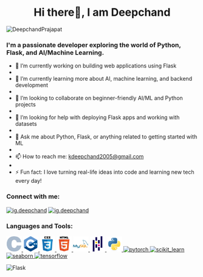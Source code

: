 <h1 align="center">Hi there👋, I am Deepchand</h1>

<p align="left"> <img src="https://komarev.com/ghpvc/?username=DeepchandPrajapat&label=Profile%20views&color=0e75b6&style=flat" alt="DeepchandPrajapat" /> </p>

<h3>I'm a passionate developer exploring the world of Python, Flask, and AI/Machine Learning.</h3>

- 🔭 I’m currently working on building web applications using Flask
- 
- 🌱 I’m currently learning more about AI, machine learning, and backend development
- 
- 👯 I’m looking to collaborate on beginner-friendly AI/ML and Python projects
- 
- 🤔 I’m looking for help with deploying Flask apps and working with datasets
- 
- 💬 Ask me about Python, Flask, or anything related to getting started with ML
- 
- 📫 How to reach me: kdeepchand2005@gmail.com
- 
- ⚡ Fun fact: I love turning real-life ideas into code and learning new tech every day!

<h3 align="left">Connect with me:</h3>
<p align="left">
<a href="https://instagram.com/ig.deepchand" target="blank"><img align="center" src="https://raw.githubusercontent.com/rahuldkjain/github-profile-readme-generator/master/src/images/icons/Social/instagram.svg" alt="ig.deepchand" height="30" width="40" /></a>
<a href="https://www.linkedin.com/in/deepchand-prajapat-6b6582374/" target="blank"><img align="center" src="https://raw.githubusercontent.com/rahuldkjain/github-profile-readme-generator/master/src/images/icons/Social/instagram.svg" alt="ig.deepchand" height="30" width="40" /></a>
</p>

<h3 align="left">Languages and Tools:</h3>
<p align="left"> <a href="https://www.cprogramming.com/" target="_blank" rel="noreferrer"> <img src="https://raw.githubusercontent.com/devicons/devicon/master/icons/c/c-original.svg" alt="c" width="40" height="40"/> </a> <a href="https://www.w3schools.com/cpp/" target="_blank" rel="noreferrer"> <img src="https://raw.githubusercontent.com/devicons/devicon/master/icons/cplusplus/cplusplus-original.svg" alt="cplusplus" width="40" height="40"/> </a> <a href="https://www.w3schools.com/css/" target="_blank" rel="noreferrer"> <img src="https://raw.githubusercontent.com/devicons/devicon/master/icons/css3/css3-original-wordmark.svg" alt="css3" width="40" height="40"/> </a> <a href="https://www.w3.org/html/" target="_blank" rel="noreferrer"> <img src="https://raw.githubusercontent.com/devicons/devicon/master/icons/html5/html5-original-wordmark.svg" alt="html5" width="40" height="40"/> </a> <a href="https://www.mysql.com/" target="_blank" rel="noreferrer"> <img src="https://raw.githubusercontent.com/devicons/devicon/master/icons/mysql/mysql-original-wordmark.svg" alt="mysql" width="40" height="40"/> </a> <a href="https://pandas.pydata.org/" target="_blank" rel="noreferrer"> <img src="https://raw.githubusercontent.com/devicons/devicon/2ae2a900d2f041da66e950e4d48052658d850630/icons/pandas/pandas-original.svg" alt="pandas" width="40" height="40"/> </a> <a href="https://www.python.org" target="_blank" rel="noreferrer"> <img src="https://raw.githubusercontent.com/devicons/devicon/master/icons/python/python-original.svg" alt="python" width="40" height="40"/> </a> <a href="https://pytorch.org/" target="_blank" rel="noreferrer"> <img src="https://www.vectorlogo.zone/logos/pytorch/pytorch-icon.svg" alt="pytorch" width="40" height="40"/> </a> <a href="https://scikit-learn.org/" target="_blank" rel="noreferrer"> <img src="https://upload.wikimedia.org/wikipedia/commons/0/05/Scikit_learn_logo_small.svg" alt="scikit_learn" width="40" height="40"/> </a> <a href="https://seaborn.pydata.org/" target="_blank" rel="noreferrer"> <img src="https://seaborn.pydata.org/_images/logo-mark-lightbg.svg" alt="seaborn" width="40" height="40"/> </a> <a href="https://www.tensorflow.org" target="_blank" rel="noreferrer"> <img src="https://www.vectorlogo.zone/logos/tensorflow/tensorflow-icon.svg" alt="tensorflow" width="40" height="40"/> </a> </p>

![Flask](https://img.shields.io/badge/Flask-%23000.svg?style=for-the-badge&logo=flask&logoColor=white)
